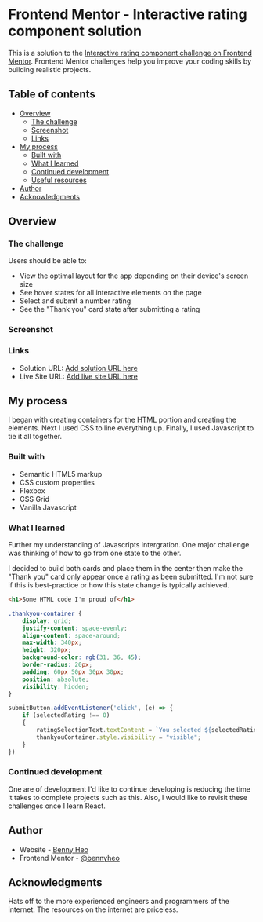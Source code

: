 # Frontend Mentor - Interactive rating component solution

This is a solution to the [Interactive rating component challenge on Frontend Mentor](https://www.frontendmentor.io/challenges/interactive-rating-component-koxpeBUmI). Frontend Mentor challenges help you improve your coding skills by building realistic projects. 

## Table of contents

- [Overview](#overview)
  - [The challenge](#the-challenge)
  - [Screenshot](#screenshot)
  - [Links](#links)
- [My process](#my-process)
  - [Built with](#built-with)
  - [What I learned](#what-i-learned)
  - [Continued development](#continued-development)
  - [Useful resources](#useful-resources)
- [Author](#author)
- [Acknowledgments](#acknowledgments)



## Overview

### The challenge

Users should be able to:

- View the optimal layout for the app depending on their device's screen size
- See hover states for all interactive elements on the page
- Select and submit a number rating
- See the "Thank you" card state after submitting a rating

### Screenshot


### Links

- Solution URL: [Add solution URL here](https://your-solution-url.com)
- Live Site URL: [Add live site URL here](https://your-live-site-url.com)

## My process
 I began with creating containers for the HTML portion and creating the elements.  Next I used CSS to line everything up.  Finally, I used Javascript to tie it all together.
### Built with

- Semantic HTML5 markup
- CSS custom properties
- Flexbox
- CSS Grid
- Vanilla Javascript


### What I learned

Further my understanding of Javascripts intergration.  One major challenge was thinking of how to go from one state to the other.  

I decided to build both cards and place them in the center then make the "Thank you" card only appear once a rating as been submitted.
I'm not sure if this is best-practice or how this state change is typically achieved.



```html
<h1>Some HTML code I'm proud of</h1>
```
```css
.thankyou-container {
    display: grid;
    justify-content: space-evenly;
    align-content: space-around;
    max-width: 340px;
    height: 320px;
    background-color: rgb(31, 36, 45);
    border-radius: 20px;
    padding: 60px 50px 30px 30px;
    position: absolute;
    visibility: hidden;
}
```
```js
submitButton.addEventListener('click', (e) => {
    if (selectedRating !== 0)
    {
        ratingSelectionText.textContent = `You selected ${selectedRating} out of 5`;
        thankyouContainer.style.visibility = "visible";
    }
})
```


### Continued development
One are of development I'd like to continue developing is reducing the time it takes to complete projects such as this.  Also, I would like to revisit these challenges once I learn React.


## Author

- Website - [Benny Heo](https://bennyheo.github.io/)
- Frontend Mentor - [@bennyheo](https://www.frontendmentor.io/profile/bennyheo)



## Acknowledgments

Hats off to the more experienced engineers and programmers of the internet.  The resources on the internet are priceless.
